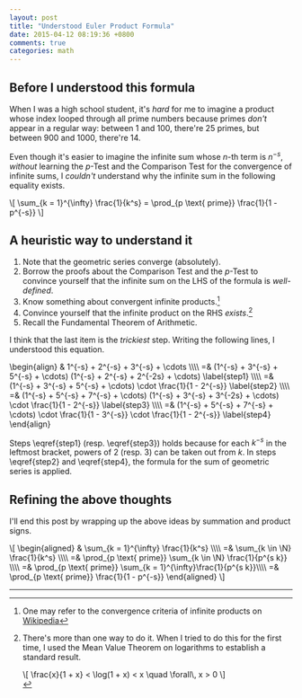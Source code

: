 ```yaml
---
layout: post
title: "Understood Euler Product Formula"
date: 2015-04-12 08:19:36 +0800
comments: true
categories: math
---
```


Before I understood this formula
---

When I was a high school student, it's *hard* for me to imagine a
product whose index looped through all prime numbers because primes
*don't* appear in a regular way: between 1 and 100, there're 25
primes, but between 900 and 1000, there're 14.

Even though it's easier to imagine the infinite sum whose $n$-th term
is $n^{-s}$, *without* learning the $p$-Test and the Comparison Test
for the convergence of infinite sums, I *couldn't* understand why the
infinite sum in the following equality exists.

<div class="myeqn">
\[
\sum_{k = 1}^{\infty} \frac{1}{k^s} = \prod_{p \text{ prime}}
\frac{1}{1 - p^{-s}}
\]
</div>

A heuristic way to understand it
---

1. Note that the geometric series converge (absolutely).
2. Borrow the proofs about the Comparison Test and the $p$-Test to
convince yourself that the infinite sum on the LHS of the formula is
*well-defined*.
3. Know something about convergent infinite products.[^wiki]
4. Convince yourself that the infinite product on the RHS
*exists*.[^inf_prod_exists]
5. Recall the Fundamental Theorem of Arithmetic.

I think that the last item is the *trickiest* step.  Writing the
following lines, I understood this equation.

<div class="myeqn">
\begin{align}
& 1^{-s} + 2^{-s} + 3^{-s} + \cdots \\\\
=& (1^{-s} + 3^{-s} + 5^{-s} + \cdots) (1^{-s} + 2^{-s} + 2^{-2s} +
\cdots) \label{step1} \\\\
=& (1^{-s} + 3^{-s} + 5^{-s} + \cdots) \cdot \frac{1}{1 - 2^{-s}}
\label{step2} \\\\
=& (1^{-s} + 5^{-s} + 7^{-s} + \cdots) (1^{-s} + 3^{-s} + 3^{-2s} +
\cdots) \cdot \frac{1}{1 - 2^{-s}} \label{step3} \\\\
=& (1^{-s} + 5^{-s} + 7^{-s} + \cdots) \cdot \frac{1}{1 - 3^{-s}}
\cdot \frac{1}{1 - 2^{-s}} \label{step4}
\end{align}
</div>

Steps \eqref{step1} (resp. \eqref{step3}) holds because for each
$k^{-s}$ in the leftmost bracket, powers of 2 (resp. 3) can be taken
out from $k$.  In steps \eqref{step2} and \eqref{step4}, the formula
for the sum of geometric series is applied.

Refining the above thoughts
---

I'll end this post by wrapping up the above ideas by summation and
product signs.

<div class="myeqn">
\[
\begin{aligned}
& \sum_{k = 1}^{\infty} \frac{1}{k^s} \\\\
=& \sum_{k \in \N} \frac{1}{k^s} \\\\
=& \prod_{p \text{ prime}} \sum_{k \in \N} \frac{1}{p^{s k}} \\\\
=& \prod_{p \text{ prime}} \sum_{k = 1}^{\infty}\frac{1}{p^{s k}}\\\\
=& \prod_{p \text{ prime}} \frac{1}{1 - p^{-s}}
\end{aligned}
\]
</div>

---
[^wiki]:
    One may refer to the convergence criteria of infinite products on
    [Wikipedia][wiki]

[^inf_prod_exists]:
    There's more than one way to do it.  When I tried to do this for
    the first time, I used the Mean Value Theorem on logarithms to
    establish a standard result.

    <div class="myeqn">
    \[
    \frac{x}{1 + x} < \log(1 + x) < x \quad \forall\, x > 0
    \]
    </div>

[wiki]: http://en.wikipedia.org/wiki/Infinite_product#Convergence_criteria
